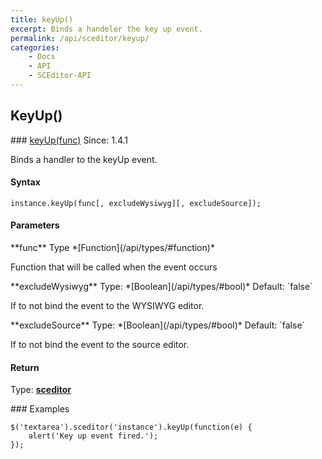 ```yaml
---
title: keyUp()
excerpt: Binds a handeler the key up event.
permalink: /api/sceditor/keyup/
categories:
    - Docs
    - API
    - SCEditor-API
---
```

## KeyUp()


<article class="api method" markdown="1">
### <a id="keyUp-func" href="#keyUp-func">keyUp(func)</a> <span class="since">Since: 1.4.1</span>

Binds a handler to the keyUp event.


#### Syntax

	instance.keyUp(func[, excludeWysiwyg][, excludeSource]);


#### Parameters

<div class="parameters">
<div class="parameter" markdown="1">
**func**  
Type *[Function](/api/types/#function)*

Function that will be called when the event occurs
</div>

<div class="parameter" markdown="1">
**excludeWysiwyg**  
Type: *[Boolean](/api/types/#bool)*  
Default: `false`

If to not bind the event to the WYSIWYG editor.
</div>

<div class="parameter" markdown="1">
**excludeSource**  
Type: *[Boolean](/api/types/#bool)*  
Default: `false`

If to not bind the event to the source editor.
</div>
</div>


#### Return

Type: **[sceditor](/api/types/#sceditor)**


<article class="api examples" markdown="1">
### Examples

	$('textarea').sceditor('instance').keyUp(function(e) {
		alert('Key up event fired.');
	});

</article>
</article>

